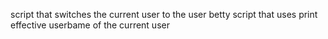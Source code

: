 script that switches the current user to the user betty
script that uses print effective userbame of the current user
